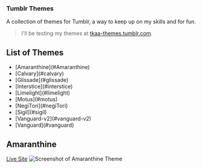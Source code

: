 ### Tumblr Themes

A collection of themes for Tumblr, a way to keep up on my skills and for fun.

> I'll be testing my themes at [tkaa-themes.tumblr.com](http://www.tkaa-themes.tumblr.com).

## List of Themes

<ul>
	<li>[Amaranthine](#Amaranthine)</li>
	<li>[Calvary](#calvary)</li>
	<li>[Glissade](#glissade)</li>
	<li>[Interstice](#interstice)</li>
	<li>[Limelight](#limelight)</li>
	<li>[Motus](#motus)</li>
	<li>[NegiTori](#negiTori)</li>
	<li>[Sigil](#sigil)</li>
	<li>[Vanguard-v2](#vanguard-v2)</li>
	<li>[Vanguard](#vanguard)</li>
</ul>

## Amaranthine

[Live Site](http://amaranthine-theme.tumblr.com/)
<img alt="Screenshot of Amaranthine Theme" src="http://victoriapugh.net/images/gallery/amaranthine/iMac-site.png">
